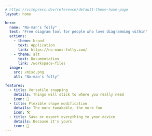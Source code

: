 ```yaml
---
# https://vitepress.dev/reference/default-theme-home-page
layout: home

hero:
  name: "No-man's folly"
  text: "Free diagram tool for people who love diagramming within"
  actions:
    - theme: brand
      text: Application
      link: https://no-mans-folly.com/
    - theme: alt
      text: Documentation
      link: /workspace-files
  image:
    src: /misc.png
    alt: "No-man's folly"

features:
  - title: Versatile snapping
    details: Things will stick to where you really need
    icon: 🥅
  - title: Flexible shape modification
    details: The more tweakable, the more fun
    icon: 🛠️
  - title: Save or export everything to your device
    details: Because it's yours
    icon: 📁
---
```


